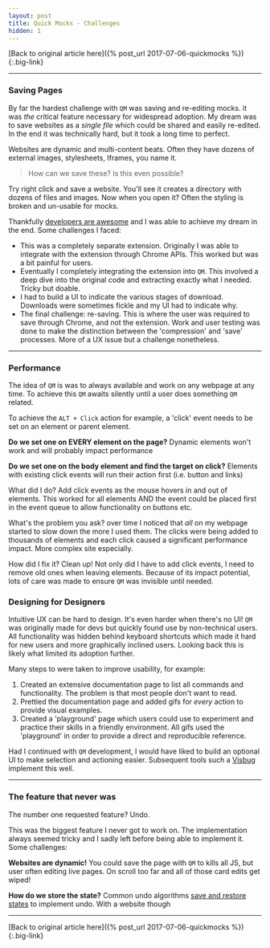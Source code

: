 ```yaml
---
layout: post
title: Quick Mocks - Challenges
hidden: 1
---
```


[Back to original article here]({% post_url 2017-07-06-quickmocks %}){:.big-link}

---

### Saving Pages
By far the hardest challenge with `QM` was saving and re-editing mocks. it was _the_ critical feature necessary for widespread adoption. My dream was to save websites as a _single file_ which could be shared and easily re-edited. In the end it was technically hard, but it took a long time to perfect.

Websites are dynamic and multi-content beats. Often they have dozens of external images, stylesheets, Iframes, you name it.

<blockquote>
How can we save these? Is this even possible?
</blockquote>

Try right click and save a website. You'll see it creates a directory with dozens of files and images. Now when you open it? Often the styling is broken and un-usable for mocks.

Thankfully [developers are awesome](https://github.com/gildas-lormeau/SingleFile) and I was able to achieve my dream in the end. Some challenges I faced:
- This was a completely separate extension. Originally I was able to integrate with the extension through Chrome APIs. This worked but was a bit painful for users.
- Eventually I completely integrating the extension into `QM`. This involved a deep dive into the original code and extracting exactly what I needed. Tricky but doable.
- I had to build a UI to indicate the various stages of download. Downloads were sometimes fickle and my UI had to indicate why.
- The final challenge: re-saving. This is where the user was required to save through Chrome, and not the extension. Work and user testing was done to make the distinction between the 'compression' and 'save' processes. More of a UX issue but a challenge nonetheless.

---

### Performance
The idea of `QM` is was to always available and work on any webpage at any time. To achieve this `QM` awaits silently until a user does something `QM` related.

To achieve the `ALT + Click` action for example, a 'click' event needs to be set on an element or parent element.

**Do we set one on EVERY element on the page?**
Dynamic elements won't work and will probably impact performance

**Do we set one on the body element and find the target on click?**
Elements with existing click events will run their action first (i.e. button and links)

What did I do? Add click events as the mouse hovers in and out of elements. This worked for all elements AND the event could be placed first in the event queue to allow functionality on buttons etc.

What's the problem you ask? over time I noticed that _all_ on my webpage started to slow down the more I used them. The clicks were being added to thousands of elements and each click caused a significant performance impact. More complex site especially.

How did I fix it? Clean up! Not only did I have to add click events, I need to remove old ones when leaving elements. Because of its impact potential, lots of care was made to ensure `QM`  was invisible until needed.

### Designing for Designers
Intuitive UX can be hard to design. It's even harder when there's no UI! `QM` was originally made for devs but quickly found use by non-technical users. All functionality was hidden behind keyboard shortcuts which made it hard for new users and more graphically inclined users. Looking back this is likely what limited its adoption further.

Many steps to were taken to improve usability, for example:
1. Created an extensive documentation page to list all commands and functionality. The problem is that most people don't want to read.
1. Prettied the documentation page and added gifs for _every_ action to provide visual examples.
1. Created a 'playground' page which users could use to experiment and practice their skills in a friendly environment. All gifs used the 'playground' in order to provide a direct and reproducible reference.

Had I continued with `QM` development, I would have liked to build an optional UI to make selection and actioning easier. Subsequent tools such a [Visbug](https://github.com/GoogleChromeLabs/ProjectVisBug) implement this well.

---

### The feature that never was

The number one requested feature? Undo.

This was the biggest feature I never got to work on. The implementation always seemed tricky and I sadly left before being able to implement it. Some challenges:

**Websites are dynamic!** You could save the page with `QM` to kills all JS, but user often  editing live pages. On scroll too far and all of those card edits get wiped!

**How do we store the state?** Common undo algorithms [save and restore states](https://en.wikipedia.org/wiki/Memento_pattern) to implement undo. With a website though

---

[Back to original article here]({% post_url 2017-07-06-quickmocks %}){:.big-link}